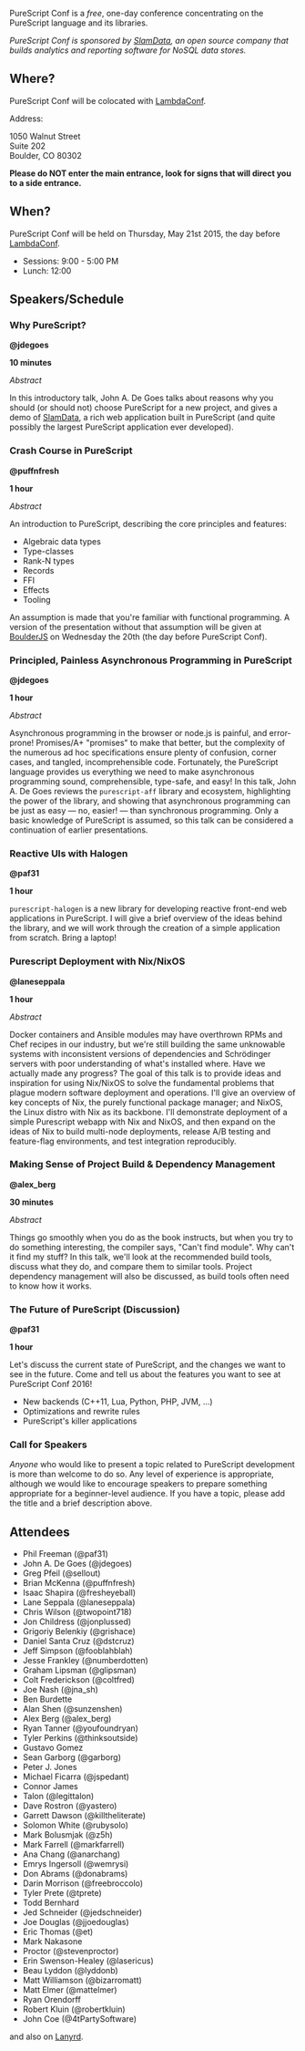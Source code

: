 PureScript Conf is a _free_, one-day conference concentrating on the PureScript language and its libraries.

*PureScript Conf is sponsored by [SlamData](http://slamdata.com), an open source company that builds analytics and reporting software for NoSQL data stores.*

## Where?

PureScript Conf will be colocated with [LambdaConf](http://degoesconsulting.com/lambdaconf-2015).

Address:

1050 Walnut Street  
Suite 202  
Boulder, CO 80302 

**Please do NOT enter the main entrance, look for signs that will direct you to a side entrance.**

## When?

PureScript Conf will be held on Thursday, May 21st 2015, the day before [LambdaConf](http://degoesconsulting.com/lambdaconf-2015).

- Sessions: 9:00 - 5:00 PM
- Lunch: 12:00

## Speakers/Schedule

### Why PureScript?

**@jdegoes**

**10 minutes**

_Abstract_

In this introductory talk, John A. De Goes talks about reasons why you should (or should not) choose PureScript for a new project, and gives a demo of [SlamData](http://slamdata.com), a rich web application built in PureScript (and quite possibly the largest PureScript application ever developed).

### Crash Course in PureScript

**@puffnfresh**

**1 hour**

_Abstract_

An introduction to PureScript, describing the core principles and features:

* Algebraic data types
* Type-classes
* Rank-N types
* Records
* FFI
* Effects
* Tooling

An assumption is made that you're familiar with functional programming. A version of the presentation without that assumption will be given at [BoulderJS](http://www.meetup.com/Boulder-JS/) on Wednesday the 20th (the day before PureScript Conf).

### Principled, Painless Asynchronous Programming in PureScript

**@jdegoes**

**1 hour**

_Abstract_

Asynchronous programming in the browser or node.js is painful, and error-prone! Promises/A+ "promises" to make that better, but the complexity of the numerous ad hoc specifications ensure plenty of confusion, corner cases, and tangled, incomprehensible code. Fortunately, the PureScript language provides us everything we need to make asynchronous programming sound, comprehensible, type-safe, and easy! In this talk, John A. De Goes reviews the `purescript-aff` library and ecosystem, highlighting the power of the library, and showing that asynchronous programming can be just as easy &mdash; no, easier! &mdash; than synchronous programming. Only a basic knowledge of PureScript is assumed, so this talk can be considered a continuation of earlier presentations.

### Reactive UIs with Halogen

**@paf31**

**1 hour**

`purescript-halogen` is a new library for developing reactive front-end web applications in PureScript. I will give a brief overview of the ideas behind the library, and we will work through the creation of a simple application from scratch. Bring a laptop! 

### Purescript Deployment with Nix/NixOS

**@laneseppala**

**1 hour**

_Abstract_

Docker containers and Ansible modules may have overthrown RPMs and Chef recipes
in our industry, but we're still building the same unknowable systems with
inconsistent versions of dependencies and Schrödinger servers with poor
understanding of what's installed where. Have we actually made any progress?
The goal of this talk is to provide ideas and inspiration for using Nix/NixOS
to solve the fundamental problems that plague modern software deployment and
operations. I'll give an overview of key concepts of Nix, the purely functional
package manager; and NixOS, the Linux distro with Nix as its backbone. I'll
demonstrate deployment of a simple Purescript webapp with Nix and NixOS, and
then expand on the ideas of Nix to build multi-node deployments, release A/B
testing and feature-flag environments, and test integration reproducibly.


### Making Sense of Project Build & Dependency Management

**@alex_berg**

**30 minutes**

_Abstract_

Things go smoothly when you do as the book instructs, but when you try to do something interesting, the compiler says, "Can't find module". Why can't it find my stuff? In this talk, we'll look at the recommended build tools, discuss what they do, and compare them to similar tools. Project dependency management will also be discussed, as build tools often need to know how it works.

### The Future of PureScript (Discussion)

**@paf31**

**1 hour**

Let's discuss the current state of PureScript, and the changes we want to see in the future. Come and tell us about the features you want to see at PureScript Conf 2016!

- New backends (C++11, Lua, Python, PHP, JVM, ...)
- Optimizations and rewrite rules
- PureScript's killer applications

### Call for Speakers

_Anyone_ who would like to present a topic related to PureScript development is more than welcome to do so. Any level of experience is appropriate, although we would like to encourage speakers to prepare something appropriate for a beginner-level audience. If you have a topic, please add the title and a brief description above.

## Attendees

- Phil Freeman (@paf31)
- John A. De Goes (@jdegoes)
- Greg Pfeil (@sellout)
- Brian McKenna (@puffnfresh)
- Isaac Shapira (@fresheyeball)
- Lane Seppala  (@laneseppala)
- Chris Wilson (@twopoint718)
- Jon Childress (@jonplussed)
- Grigoriy Belenkiy (@grishace)
- Daniel Santa Cruz (@dstcruz)
- Jeff Simpson (@fooblahblah)
- Jesse Frankley (@numberdotten)
- Graham Lipsman (@glipsman)
- Colt Frederickson (@coltfred)
- Joe Nash (@jna_sh)
- Ben Burdette
- Alan Shen (@sunzenshen)
- Alex Berg (@alex_berg)
- Ryan Tanner (@youfoundryan)
- Tyler Perkins (@thinksoutside)
- Gustavo Gomez
- Sean Garborg (@garborg)
- Peter J. Jones
- Michael Ficarra (@jspedant)
- Connor James
- Talon (@legittalon)
- Dave Rostron (@yastero)
- Garrett Dawson (@killtheliterate)
- Solomon White (@rubysolo)
- Mark Bolusmjak (@z5h)
- Mark Farrell (@markfarrell)
- Ana Chang (@anarchang)
- Emrys Ingersoll (@wemrysi)
- Don Abrams (@donabrams)
- Darin Morrison (@freebroccolo)
- Tyler Prete (@tprete)
- Todd Bernhard
- Jed Schneider (@jedschneider)
- Joe Douglas (@jjoedouglas)
- Eric Thomas (@et)
- Mark Nakasone
- Proctor (@stevenproctor)
- Erin Swenson-Healey (@lasericus)
- Beau Lyddon (@lyddonb)
- Matt Williamson (@bizarromatt)
- Matt Elmer (@mattelmer)
- Ryan Orendorff
- Robert Kluin (@robertkluin)
- John Coe (@4tPartySoftware)

and also on [Lanyrd](http://lanyrd.com/2015/purescript-conf/).